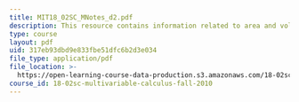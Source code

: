 ```yaml
---
title: MIT18_02SC_MNotes_d2.pdf
description: This resource contains information related to area and volume.
type: course
layout: pdf
uid: 317eb93dbd9e833fbe51dfc6b2d3e034
file_type: application/pdf
file_location: >-
  https://open-learning-course-data-production.s3.amazonaws.com/18-02sc-multivariable-calculus-fall-2010/317eb93dbd9e833fbe51dfc6b2d3e034_MIT18_02SC_MNotes_d2.pdf
course_id: 18-02sc-multivariable-calculus-fall-2010
---
```

